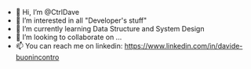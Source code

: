 - 👋 Hi, I’m @CtrlDave
- 👀 I’m interested in all "Developer's stuff"
- 🌱 I’m currently learning Data Structure and System Design
- 💞️ I’m looking to collaborate on ...
- 📫 You can reach me on linkedin: https://www.linkedin.com/in/davide-buonincontro

<!---
CtrlDave/CtrlDave is a ✨ special ✨ repository because its `README.md` (this file) appears on your GitHub profile.
You can click the Preview link to take a look at your changes.
--->
